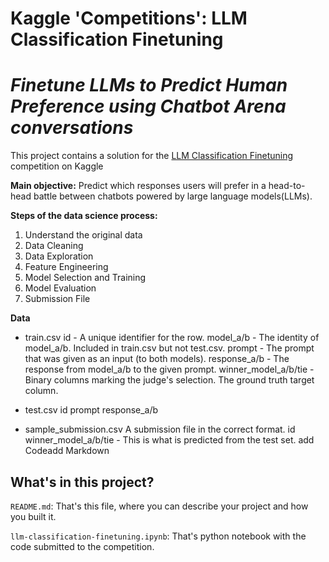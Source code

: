 # Kaggle 'Competitions': LLM Classification Finetuning
# _Finetune LLMs to Predict Human Preference using Chatbot Arena conversations_

This project contains a solution for the [LLM Classification Finetuning](https://www.kaggle.com/competitions/llm-classification-finetuning) competition on Kaggle

**Main objective:** Predict which responses users will prefer in a head-to-head battle between chatbots powered by large language models(LLMs).

**Steps of the data science process:**
1. Understand the original data
2. Data Cleaning
3. Data Exploration
4. Feature Engineering
5. Model Selection and Training
6. Model Evaluation
7. Submission File

**Data**

- train.csv
id - A unique identifier for the row.
model_a/b - The identity of model_a/b. Included in train.csv but not test.csv.
prompt - The prompt that was given as an input (to both models).
response_a/b - The response from model_a/b to the given prompt.
winner_model_a/b/tie - Binary columns marking the judge's selection. The ground truth target column.

- test.csv
id
prompt
response_a/b

- sample_submission.csv A submission file in the correct format.
id
winner_model_a/b/tie - This is what is predicted from the test set.
add Codeadd Markdown


## What's in this project?

`README.md`: That's this file, where you can describe your project and how you built it.

<p/>
  
`llm-classification-finetuning.ipynb`: That's python notebook with the code submitted to the competition.

<p/>



